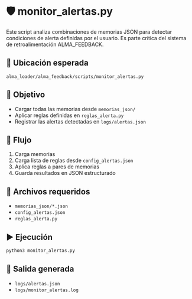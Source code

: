 # 🛡️ monitor_alertas.py

Este script analiza combinaciones de memorias JSON para detectar condiciones de alerta definidas por el usuario. Es parte crítica del sistema de retroalimentación ALMA_FEEDBACK.

## 📂 Ubicación esperada
`alma_loader/alma_feedback/scripts/monitor_alertas.py`

## 🎯 Objetivo
- Cargar todas las memorias desde `memorias_json/`
- Aplicar reglas definidas en `reglas_alerta.py`
- Registrar las alertas detectadas en `logs/alertas.json`

## 🧠 Flujo
1. Carga memorias
2. Carga lista de reglas desde `config_alertas.json`
3. Aplica reglas a pares de memorias
4. Guarda resultados en JSON estructurado

## 📁 Archivos requeridos
- `memorias_json/*.json`
- `config_alertas.json`
- `reglas_alerta.py`

## ▶️ Ejecución
```bash
python3 monitor_alertas.py
```

## 📄 Salida generada
- `logs/alertas.json`
- `logs/monitor_alertas.log`